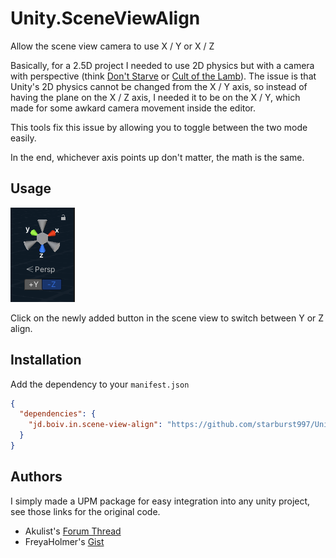 # Unity.SceneViewAlign

Allow the scene view camera to use X / Y or X / Z

Basically, for a 2.5D project I needed to use 2D physics but with a camera with perspective (think [Don't Starve](https://store.steampowered.com/app/219740/Dont_Starve/) or [Cult of the Lamb](https://store.steampowered.com/app/1313140/Cult_of_the_Lamb/)). The issue is that Unity's 2D physics cannot be changed from the X / Y axis, so instead of having the plane on the X / Z axis, I needed it to be on the X / Y, which made for some awkard camera movement inside the editor.

This tools fix this issue by allowing you to toggle between the two mode easily.

In the end, whichever axis points up don't matter, the math is the same.

## Usage

![Screenshot](/Documentation~/Screenshot.png?raw=true)

Click on the newly added button in the scene view to switch between Y or Z align.

## Installation

Add the dependency to your `manifest.json`

```json
{
  "dependencies": {
    "jd.boiv.in.scene-view-align": "https://github.com/starburst997/Unity.SceneViewAlign.git"
  }
}
```

## Authors

I simply made a UPM package for easy integration into any unity project, see those links for the original code.

- Akulist's [Forum Thread](https://forum.unity.com/threads/change-scene-view-camera-behaviour.649624/)
- FreyaHolmer's [Gist](https://gist.github.com/FreyaHolmer/cca9d07a306fb357c7ab9cc82574fabd)